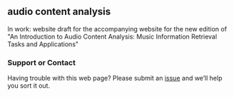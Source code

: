 ## audio content analysis
In work: website draft for the accompanying website for the new edition of "An Introduction to Audio Content Analysis: Music Information Retrieval Tasks and Applications"

### Support or Contact

Having trouble with this web page? Please submit an [issue](https://github.com/alexanderlerch/audiocontentanalysis.org/issues) and we’ll help you sort it out.
